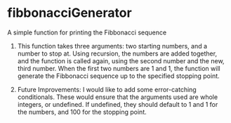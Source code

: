 # fibbonacciGenerator
A simple function for printing the Fibbonacci sequence

1. This function takes three arguments: two starting numbers, and a number to stop at. Using recursion, the numbers are added together, and the function is called again, using the second number and the new, third number. When the first two numbers are 1 and 1, the function will generate the Fibbonacci sequence up to the specified stopping point. 

2. Future Improvements: I would like to add some error-catching conditionals. These would ensure that the arguments used are whole integers, or undefined. If undefined, they should default to 1 and 1 for the numbers, and 100 for the stopping point.
